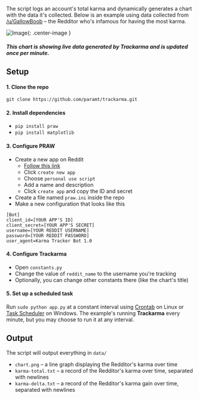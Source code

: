 The script logs an account's total karma and dynamically 
generates a chart with the data it's collected. Below is an example using data 
collected from [/u/GallowBoob](https://www.reddit.com/user/GallowBoob) &ndash;
the Redditor who's infamous for having the most karma. 

![Image](http://206.167.183.187/chart.png){: .center-image }

##### This chart is  showing live data generated by **Trackarma** and is updated once per minute.

## Setup

#### 1. Clone the repo
`git clone https://github.com/paramt/trackarma.git`

#### 2. Install dependencies
- `pip install praw`
- `pip install matplotlib`

#### 3. Configure PRAW
- Create a new app on Reddit
    * [Follow this link](https://www.reddit.com/prefs/apps/)
    * Click `create new app`
    * Choose `personal use script`
    * Add a name and description
    * Click `create app` and copy the ID and secret
- Create a file named `praw.ini` inside the repo
- Make a new configuration that looks like this
```
[Bot]
client_id=[YOUR APP'S ID]
client_secret=[YOUR APP'S SECRET]
username=[YOUR REDDIT USERNAME]
password=[YOUR REDDIT PASSWORD]
user_agent=Karma Tracker Bot 1.0
```

#### 4. Configure Trackarma
- Open `constants.py`
- Change the value of `reddit_name` to the username you're tracking
- Optionally, you can change other constants there (like the chart's title)

#### 5. Set up a scheduled task
Run `sudo python app.py` at a constant interval using [Crontab](https://www.howtogeek.com/101288/how-to-schedule-tasks-on-linux-an-introduction-to-crontab-files/) on Linux or  [Task Scheduler](http://theautomatic.net/2017/10/03/running-python-task-scheduler/) on Windows.
The example's running **Trackarma** every minute, but you may choose to run it at any interval.

## Output
The script will output everything in `data/`

- `chart.png` &ndash; a line graph displaying the Redditor's karma over time
- `karma-total.txt` &ndash; a record of the Redditor's karma over time, separated with newlines
- `karma-delta.txt` &ndash; a record of the Redditor's karma gain over time, separated with newlines
